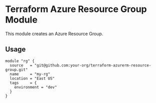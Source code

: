# Terraform Azure Resource Group Module

This module creates an Azure Resource Group.

## Usage

```hcl
module "rg" {
  source   = "git@github.com:your-org/terraform-azurerm-resource-group.git"
  name     = "my-rg"
  location = "East US"
  tags     = {
    environment = "dev"
  }
}
```